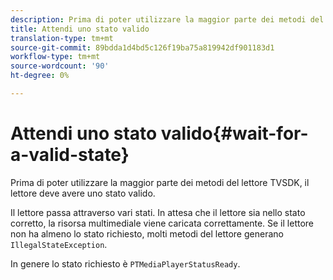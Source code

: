 ```yaml
---
description: Prima di poter utilizzare la maggior parte dei metodi del lettore TVSDK, il lettore deve avere uno stato valido.
title: Attendi uno stato valido
translation-type: tm+mt
source-git-commit: 89bdda1d4bd5c126f19ba75a819942df901183d1
workflow-type: tm+mt
source-wordcount: '90'
ht-degree: 0%

---
```



# Attendi uno stato valido{#wait-for-a-valid-state}

Prima di poter utilizzare la maggior parte dei metodi del lettore TVSDK, il lettore deve avere uno stato valido.

Il lettore passa attraverso vari stati. In attesa che il lettore sia nello stato corretto, la risorsa multimediale viene caricata correttamente. Se il lettore non ha almeno lo stato richiesto, molti metodi del lettore generano `IllegalStateException`.

In genere lo stato richiesto è `PTMediaPlayerStatusReady`.
